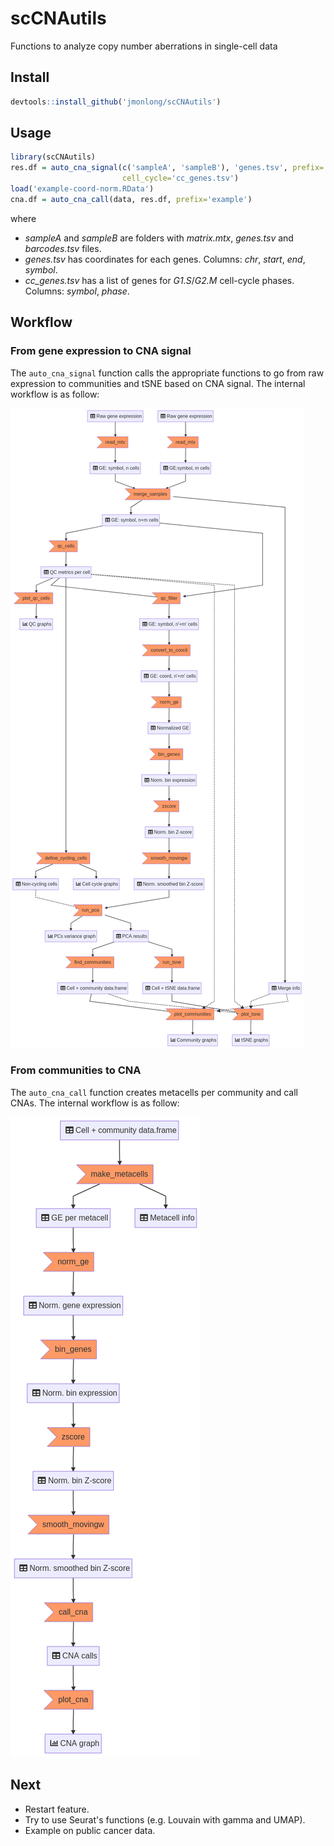 # scCNAutils
Functions to analyze copy number aberrations in single-cell data

## Install

```r
devtools::install_github('jmonlong/scCNAutils')
```

## Usage

```r
library(scCNAutils)
res.df = auto_cna_signal(c('sampleA', 'sampleB'), 'genes.tsv', prefix='example',
                         cell_cycle='cc_genes.tsv')
load('example-coord-norm.RData')
cna.df = auto_cna_call(data, res.df, prefix='example')
```

where 

- *sampleA* and *sampleB* are folders with *matrix.mtx*, *genes.tsv* and *barcodes.tsv* files.
- *genes.tsv* has coordinates for each genes. Columns: *chr*, *start*, *end*, *symbol*.
- *cc_genes.tsv* has a list of genes for *G1.S*/*G2.M* cell-cycle phases. Columns: *symbol*, *phase*.

## Workflow

### From gene expression to CNA signal

The `auto_cna_signal` function calls the appropriate functions to go from raw expression to communities and tSNE based on CNA signal.
The internal workflow is as follow:

![](docs/flowchart-cnasignal.png)

### From communities to CNA

The `auto_cna_call` function creates metacells per community and call CNAs.
The internal workflow is as follow:

![](docs/flowchart-cnacalling.png)


## Next

- Restart feature.
- Try to use Seurat's functions (e.g. Louvain with gamma and UMAP).
- Example on public cancer data.
